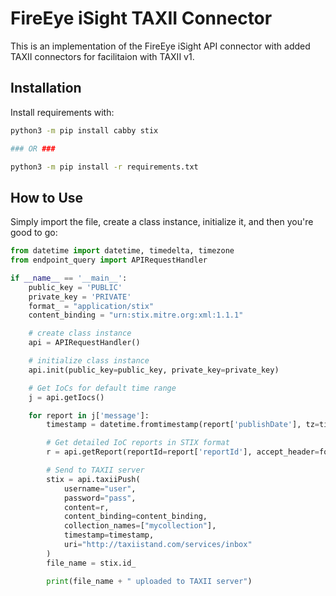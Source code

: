 # FireEye iSight TAXII Connector

This is an implementation of the FireEye iSight API connector with added TAXII connectors for facilitaion with TAXII v1.

## Installation

Install requirements with:

```bash
python3 -m pip install cabby stix

### OR ###

python3 -m pip install -r requirements.txt
```

## How to Use

Simply import the file, create a class instance, initialize it, and then you're good to go:

```python
from datetime import datetime, timedelta, timezone
from endpoint_query import APIRequestHandler

if __name__ == '__main__':
    public_key = 'PUBLIC'
    private_key = 'PRIVATE'
    format_ = "application/stix"
    content_binding = "urn:stix.mitre.org:xml:1.1.1"

    # create class instance
    api = APIRequestHandler()

    # initialize class instance
    api.init(public_key=public_key, private_key=private_key)

    # Get IoCs for default time range
    j = api.getIocs()

    for report in j['message']:
        timestamp = datetime.fromtimestamp(report['publishDate'], tz=timezone.utc)

        # Get detailed IoC reports in STIX format
        r = api.getReport(reportId=report['reportId'], accept_header=format_)

        # Send to TAXII server
        stix = api.taxiiPush(
            username="user",
            password="pass",
            content=r,
            content_binding=content_binding,
            collection_names=["mycollection"],
            timestamp=timestamp,
            uri="http://taxiistand.com/services/inbox"
        )
        file_name = stix.id_

        print(file_name + " uploaded to TAXII server")
```
